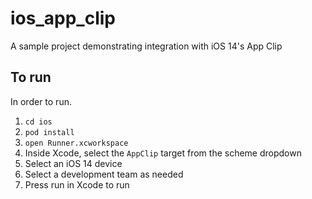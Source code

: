 # ios_app_clip

A sample project demonstrating integration with iOS 14's App Clip

## To run

In order to run.

1. `cd ios`
2. `pod install`
3. `open Runner.xcworkspace`
4. Inside Xcode, select the `AppClip` target from the scheme dropdown
5. Select an iOS 14 device
6. Select a development team as needed
7. Press run in Xcode to run